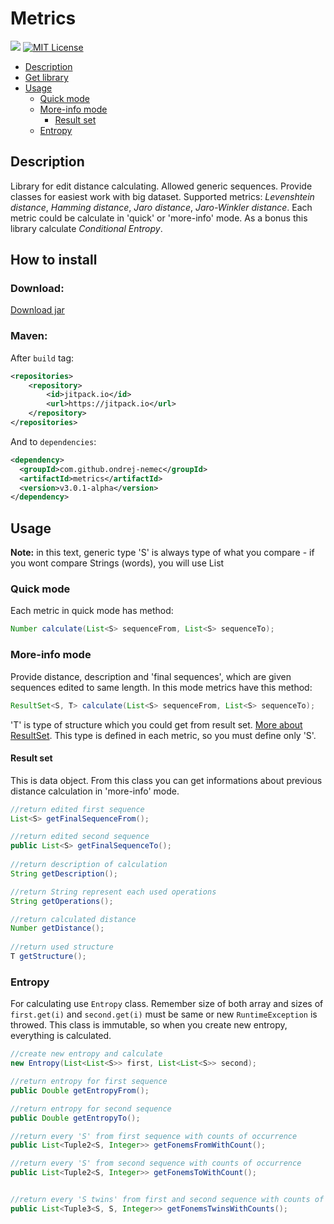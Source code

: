 # Metrics

[![](https://jitpack.io/v/ondrej-nemec/metrics.svg)](https://jitpack.io/#ondrej-nemec/metrics)
[![MIT License](http://img.shields.io/badge/license-MIT-green.svg) ](https://github.com/ondrej-nemec/metrics/blob/master/LICENSE)

* [Description](#description)
* [Get library](#how-to-install)
* [Usage](#usage)
	* [Quick mode](#quick-mode)
	* [More-info mode](#more-info-mode)
		* [Result set](#result-set)
	* [Entropy](#entropy)

## Description
Library for edit distance calculating. Allowed generic sequences. Provide classes for easiest work with big dataset. Supported metrics: *Levenshtein distance*, *Hamming distance*, *Jaro distance*, *Jaro-Winkler distance*. Each metric could be calculate in 'quick' or 'more-info' mode. As a bonus this library calculate *Conditional Entropy*.
## How to install
### Download:
<a href="https://ondrej-nemec.github.io/download/metrics-3.0.1.jar" target=_blank>Download jar</a>
### Maven:

After `build` tag:
```xml
<repositories>
	<repository>
	    <id>jitpack.io</id>
	    <url>https://jitpack.io</url>
	</repository>
</repositories>
```
And to `dependencies`:
```xml
<dependency>
  <groupId>com.github.ondrej-nemec</groupId>
  <artifactId>metrics</artifactId>
  <version>v3.0.1-alpha</version>
</dependency>
```

## Usage
**Note:** in this text, generic type 'S' is always type of what you compare - if you wont compare Strings (words), you will use List<Character> 
### Quick mode
Each metric in quick mode has method:
```java
Number calculate(List<S> sequenceFrom, List<S> sequenceTo);
```
### More-info mode
Provide distance, description and 'final sequences', which are given sequences edited to same length.
In this mode metrics have this method: 
```java
ResultSet<S, T> calculate(List<S> sequenceFrom, List<S> sequenceTo);
```
'T' is type of structure which you could get from result set. [More about ResultSet](#result-set). This type is defined in each metric, so you must define only 'S'.
#### Result set
This is data object. From this class you can get informations about previous distance calculation in 'more-info' mode.
```java
//return edited first sequence
List<S> getFinalSequenceFrom();

//return edited second sequence
public List<S> getFinalSequenceTo();
	
//return description of calculation
String getDescription();

//return String represent each used operations
String getOperations();

//return calculated distance
Number getDistance();
	
//return used structure
T getStructure();
```

### Entropy
For calculating use `Entropy` class. Remember size of both array and sizes of `first.get(i)` and `second.get(i)` must be same or new `RuntimeException` is throwed. This class is immutable, so when you create new entropy, everything is calculated.
```java
//create new entropy and calculate
new Entropy(List<List<S>> first, List<List<S>> second);

//return entropy for first sequence
public Double getEntropyFrom();

//return entropy for second sequence
public Double getEntropyTo();

//return every 'S' from first sequence with counts of occurrence
public List<Tuple2<S, Integer>> getFonemsFromWithCount();

//return every 'S' from second sequence with counts of occurrence
public List<Tuple2<S, Integer>> getFonemsToWithCount();


//return every 'S twins' from first and second sequence with counts of occurrence
public List<Tuple3<S, S, Integer>> getFonemsTwinsWithCounts();
```

